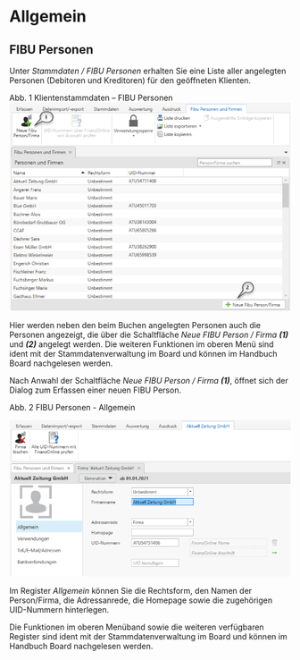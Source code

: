 # Allgemein

## FIBU Personen


Unter *Stammdaten / FIBU Personen* erhalten Sie eine Liste aller angelegten Personen (Debitoren und Kreditoren) für den geöffneten Klienten.

Abb. 1 Klientenstammdaten – FIBU Personen
![Image](<img/NeuesElement113.png>)

Hier werden neben den beim Buchen angelegten Personen auch die Personen angezeigt, die über die Schaltfläche *Neue FIBU Person / Firma **(1)*** und ***(2)*** angelegt werden. Die weiteren Funktionen im oberen Menü sind ident mit der Stammdatenverwaltung im Board und können im Handbuch Board nachgelesen werden.

Nach Anwahl der Schaltfläche *Neue FIBU Person / Firma **(1)***, öffnet sich der Dialog zum Erfassen einer neuen FIBU Person.

Abb. 2 FIBU Personen - Allgemein

![Image](<img/NeuesElement112.png>)

Im Register *Allgemein* können Sie die Rechtsform, den Namen der Person/Firma, die Adressanrede, die Homepage sowie die zugehörigen UID-Nummern hinterlegen.

Die Funktionen im oberen Menüband sowie die weiteren verfügbaren Register sind ident mit der Stammdatenverwaltung im Board und können im Handbuch Board nachgelesen werden.

